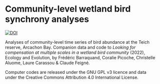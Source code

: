 # Community-level wetland bird synchrony analyses

[![DOI](https://zenodo.org/badge/126302824.svg)](https://zenodo.org/badge/latestdoi/126302824)


Analyses of community-level time series of bird abundance at the Teich reserve, Arcachon Bay. Companion data and code to *Looking for compensation at multiple scales in a wetland
bird community* (2022), Ecology and Evolution, by Frédéric Barraquand, Coralie Picoche, Christelle Aluome, Laure Carassou & Claude Feigné. 

Computer codes are released under the GNU GPL v3 licence and data under the Creative Commons Attribution 4.0 International License. 
